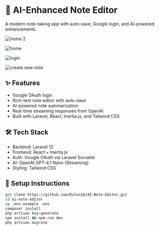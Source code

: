 # 🧠 AI-Enhanced Note Editor

A modern note-taking app with auto-save, Google login, and AI-powered enhancements.

![home 2](https://github.com/user-attachments/assets/56b66724-1ca6-4fe1-adc4-9df1df604520)

![home](https://github.com/user-attachments/assets/805ca1f4-abb5-44c5-a49f-9ede481a31eb)


![login](https://github.com/user-attachments/assets/dbf8ee34-563e-4a71-8882-54ba355fe1ee)


![create new note](https://github.com/user-attachments/assets/83966312-72c4-4060-8a3c-22e780d0aaa5)



## ✨ Features

- Google OAuth login
- Rich-text note editor with auto-save
- AI-powered note summarization
- Real-time streaming responses from OpenAI
- Built with Laravel, React, Inertia.js, and Tailwind CSS


## 🛠 Tech Stack

- Backend: Laravel 12
- Frontend: React + Inertia.js
- Auth: Google OAuth via Laravel Socialite
- AI: OpenAI GPT-4.1 Nano (Streaming)
- Styling: Tailwind CSS

## 🔧 Setup Instructions

```bash
git clone https://github.com/Dulon18/AI-Note-Editor.git
cd ai-note-editor
cp .env.example .env
composer install
php artisan key:generate
npm install && npm run dev
php artisan migrate


